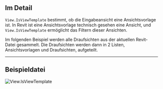 ## Im Detail
`View.IsViewTemplate` bestimmt, ob die Eingabeansicht eine Ansichtsvorlage ist. In Revit ist eine Ansichtsvorlage technisch gesehen eine Ansicht, und `View.IsViewTemplate` ermöglicht das Filtern dieser Ansichten.

Im folgenden Beispiel werden alle Draufsichten aus der aktuellen Revit-Datei gesammelt. Die Draufsichten werden dann in 2 Listen, Ansichtsvorlagen und Draufsichten, aufgeteilt.
___
## Beispieldatei

![View.IsViewTemplate](./Revit.Elements.Views.View.IsViewTemplate_img.jpg)
